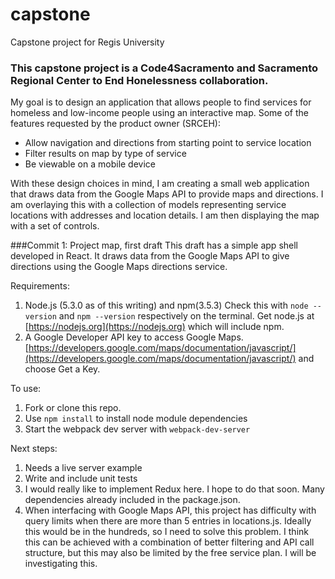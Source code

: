 # capstone
Capstone project for Regis University
### This capstone project is a Code4Sacramento and Sacramento Regional Center to End Honelessness collaboration.
My goal is to design an application that allows people to find services for homeless and low-income people using an interactive map.
Some of the features requested by the product owner (SRCEH):
* Allow navigation and directions from starting point to service location
* Filter results on map by type of service
* Be viewable on a mobile device

With these design choices in mind, I am creating a small web application that draws data from the Google Maps API to provide maps and directions. I am overlaying this with a collection of models representing service locations with addresses and location details. I am then displaying the map with a set of controls.

###Commit 1: Project map, first draft
This draft has a simple app shell developed in React. It draws data from the Google Maps API to give directions using the Google Maps directions service.

Requirements: 

1. Node.js (5.3.0 as of this writing) and npm(3.5.3) Check this with ```node --version``` and ```npm --version``` respectively on the terminal. Get node.js at [https://nodejs.org](https://nodejs.org) which will include npm.
2. A Google Developer API key to access Google Maps. [https://developers.google.com/maps/documentation/javascript/](https://developers.google.com/maps/documentation/javascript/) and choose Get a Key.

To use: 

1. Fork or clone this repo. 
2. Use ```npm install``` to install node module dependencies
3. Start the webpack dev server with ```webpack-dev-server```

Next steps:

1. Needs a live server example
2. Write and include unit tests
3. I would really like to implement Redux here. I hope to do that soon. Many dependencies already included in the package.json.
4. When interfacing with Google Maps API, this project has difficulty with query limits when there are more than 5 entries in locations.js. Ideally this would be in the hundreds, so I need to solve this problem. I think this can be achieved with a combination of better filtering and API call structure, but this may also be limited by the free service plan. I will be investigating this.
